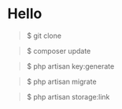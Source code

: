 # Hello 

> $ git clone 

> $ composer update

> $ php artisan key:generate

> $ php artisan migrate

> $ php artisan storage:link 
